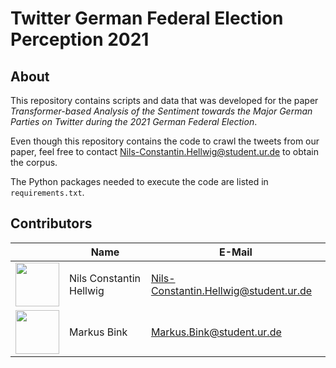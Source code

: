 # Twitter German Federal Election Perception 2021


## About

This repository contains scripts and data that was developed for the paper  *Transformer-based Analysis of the Sentiment towards the Major German Parties on Twitter during the 2021 German Federal Election*.

Even though this repository contains the code to crawl the tweets from our paper, feel free to contact Nils-Constantin.Hellwig@student.ur.de to obtain the corpus.

The Python packages needed to execute the code are listed in `requirements.txt`.

## Contributors

&nbsp;|Name|E-Mail
-------- |--------|--------
<img src="https://avatars2.githubusercontent.com/u/44339207?s=60&v=4" width="70">|Nils Constantin Hellwig|Nils-Constantin.Hellwig@student.ur.de
<img src="https://avatars.githubusercontent.com/u/12990702?v=4" width="70">|Markus Bink|Markus.Bink@student.ur.de

